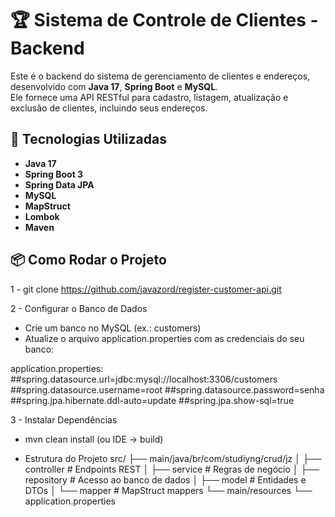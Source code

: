 # 🏆 Sistema de Controle de Clientes - Backend

Este é o backend do sistema de gerenciamento de clientes e endereços, desenvolvido com **Java 17**, **Spring Boot** e **MySQL**.  
Ele fornece uma API RESTful para cadastro, listagem, atualização e exclusão de clientes, incluindo seus endereços.

## 🚀 Tecnologias Utilizadas
- **Java 17**
- **Spring Boot 3**
- **Spring Data JPA**
- **MySQL**
- **MapStruct** 
- **Lombok**
- **Maven**

## 📦 Como Rodar o Projeto
1 - git clone https://github.com/javazord/register-customer-api.git

2 - Configurar o Banco de Dados
 - Crie um banco no MySQL (ex.: customers)
 - Atualize o arquivo application.properties com as credenciais do seu banco:

application.properties:
	##spring.datasource.url=jdbc:mysql://localhost:3306/customers
	##spring.datasource.username=root
	##spring.datasource.password=senha
	##spring.jpa.hibernate.ddl-auto=update
	##spring.jpa.show-sql=true

3 - Instalar Dependências
 - mvn clean install (ou IDE -> build)


 - Estrutura do Projeto
src/
 ├── main/java/br/com/studiyng/crud/jz
 │    ├── controller    # Endpoints REST
 │    ├── service       # Regras de negócio
 │    ├── repository    # Acesso ao banco de dados
 │    ├── model         # Entidades e DTOs
 │    └── mapper        # MapStruct mappers
 └── main/resources
      └── application.properties
      
